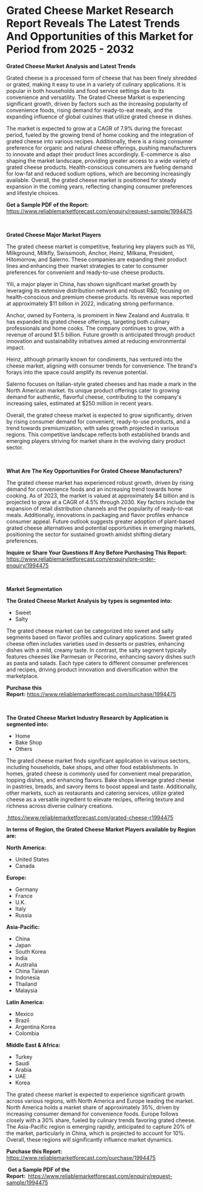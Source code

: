 <p><h1>Grated Cheese Market Research Report Reveals The Latest Trends And Opportunities of this Market for Period from 2025 - 2032</h1></p><p><strong>Grated Cheese Market Analysis and Latest Trends</strong></p>
<p><p>Grated cheese is a processed form of cheese that has been finely shredded or grated, making it easy to use in a variety of culinary applications. It is popular in both households and food service settings due to its convenience and versatility. The Grated Cheese Market is experiencing significant growth, driven by factors such as the increasing popularity of convenience foods, rising demand for ready-to-eat meals, and the expanding influence of global cuisines that utilize grated cheese in dishes.</p><p>The market is expected to grow at a CAGR of 7.9% during the forecast period, fueled by the growing trend of home cooking and the integration of grated cheese into various recipes. Additionally, there is a rising consumer preference for organic and natural cheese offerings, pushing manufacturers to innovate and adapt their product lines accordingly. E-commerce is also shaping the market landscape, providing greater access to a wide variety of grated cheese products. Health-conscious consumers are fueling demand for low-fat and reduced sodium options, which are becoming increasingly available. Overall, the grated cheese market is positioned for steady expansion in the coming years, reflecting changing consumer preferences and lifestyle choices.</p></p>
<p><strong>Get a Sample PDF of the Report:&nbsp;</strong> <a href="https://www.reliablemarketforecast.com/enquiry/request-sample/1994475?utm_campaign=1840&utm_medium=2&utm_source=Github&utm_content=ia&utm_term=16042025&utm_id=grated-cheese">https://www.reliablemarketforecast.com/enquiry/request-sample/1994475</a></p>
<p>&nbsp;</p>
<p><strong>Grated Cheese Major Market Players</strong></p>
<p><p>The grated cheese market is competitive, featuring key players such as Yili, Milkground, Milkfly, Swissmooh, Anchor, Heinz, Milkana, President, Hitomorrow, and Salerno. These companies are expanding their product lines and enhancing their market strategies to cater to consumer preferences for convenient and ready-to-use cheese products.</p><p>Yili, a major player in China, has shown significant market growth by leveraging its extensive distribution network and robust R&D, focusing on health-conscious and premium cheese products. Its revenue was reported at approximately $11 billion in 2022, indicating strong performance.</p><p>Anchor, owned by Fonterra, is prominent in New Zealand and Australia. It has expanded its grated cheese offerings, targeting both culinary professionals and home cooks. The company continues to grow, with a revenue of around $1.5 billion. Future growth is anticipated through product innovation and sustainability initiatives aimed at reducing environmental impact.</p><p>Heinz, although primarily known for condiments, has ventured into the cheese market, aligning with consumer trends for convenience. The brand's forays into the space could amplify its revenue potential.</p><p>Salerno focuses on Italian-style grated cheeses and has made a mark in the North American market. Its unique product offerings cater to growing demand for authentic, flavorful cheese, contributing to the company's increasing sales, estimated at $250 million in recent years.</p><p>Overall, the grated cheese market is expected to grow significantly, driven by rising consumer demand for convenient, ready-to-use products, and a trend towards premiumization, with sales growth projected in various regions. This competitive landscape reflects both established brands and emerging players striving for market share in the evolving dairy product sector.</p></p>
<p>&nbsp;</p>
<p><strong>What Are The Key Opportunities For Grated Cheese Manufacturers?</strong></p>
<p><p>The grated cheese market has experienced robust growth, driven by rising demand for convenience foods and an increasing trend towards home cooking. As of 2023, the market is valued at approximately $4 billion and is projected to grow at a CAGR of 4.5% through 2030. Key factors include the expansion of retail distribution channels and the popularity of ready-to-eat meals. Additionally, innovations in packaging and flavor profiles enhance consumer appeal. Future outlook suggests greater adoption of plant-based grated cheese alternatives and potential opportunities in emerging markets, positioning the sector for sustained growth amidst shifting dietary preferences.</p></p>
<p><strong>Inquire or Share Your Questions If Any Before Purchasing This Report:</strong> <a href="https://www.reliablemarketforecast.com/enquiry/pre-order-enquiry/1994475?utm_campaign=1840&utm_medium=2&utm_source=Github&utm_content=ia&utm_term=16042025&utm_id=grated-cheese">https://www.reliablemarketforecast.com/enquiry/pre-order-enquiry/1994475</a></p>
<p>&nbsp;</p>
<p><strong>Market Segmentation</strong></p>
<p><strong>The Grated Cheese Market Analysis by types is segmented into:</strong></p>
<p><ul><li>Sweet</li><li>Salty</li></ul></p>
<p><p>The grated cheese market can be categorized into sweet and salty segments based on flavor profiles and culinary applications. Sweet grated cheese often includes varieties used in desserts or pastries, enhancing dishes with a mild, creamy taste. In contrast, the salty segment typically features cheeses like Parmesan or Pecorino, enhancing savory dishes such as pasta and salads. Each type caters to different consumer preferences and recipes, driving product innovation and diversification within the marketplace.</p></p>
<p><strong>Purchase this Report:&nbsp;</strong><a href="https://www.reliablemarketforecast.com/purchase/1994475?utm_campaign=1840&utm_medium=2&utm_source=Github&utm_content=ia&utm_term=16042025&utm_id=grated-cheese">https://www.reliablemarketforecast.com/purchase/1994475</a></p>
<p>&nbsp;</p>
<p><strong>The Grated Cheese Market Industry Research by Application is segmented into:</strong></p>
<p><ul><li>Home</li><li>Bake Shop</li><li>Others</li></ul></p>
<p><p>The grated cheese market finds significant application in various sectors, including households, bake shops, and other food establishments. In homes, grated cheese is commonly used for convenient meal preparation, topping dishes, and enhancing flavors. Bake shops leverage grated cheese in pastries, breads, and savory items to boost appeal and taste. Additionally, other markets, such as restaurants and catering services, utilize grated cheese as a versatile ingredient to elevate recipes, offering texture and richness across diverse culinary creations.</p></p>
<p><a href="https://www.reliablemarketforecast.com/grated-cheese-r1994475?utm_campaign=1840&utm_medium=2&utm_source=Github&utm_content=ia&utm_term=16042025&utm_id=grated-cheese">&nbsp;https://www.reliablemarketforecast.com/grated-cheese-r1994475</a></p>
<p><strong>In terms of Region, the Grated Cheese Market Players available by Region are:</strong></p>
<p>
    <p> <strong> North America: </strong>
        <ul>
            <li>United States</li>
            <li>Canada</li>
        </ul>
        </p> 
    <p> <strong> Europe: </strong>
        <ul>
            <li>Germany</li>
            <li>France</li>
            <li>U.K.</li>
            <li>Italy</li>
            <li>Russia</li>
        </ul>
        </p> 
    <p> <strong> Asia-Pacific: </strong>
        <ul>
            <li>China</li>
            <li>Japan</li>
            <li>South Korea</li>
            <li>India</li>
            <li>Australia</li>
            <li>China Taiwan</li>
            <li>Indonesia</li>
            <li>Thailand</li>
            <li>Malaysia</li>
        </ul>
        </p> 
    <p> <strong> Latin America: </strong>
        <ul>
            <li>Mexico</li>
            <li>Brazil</li>
            <li>Argentina Korea</li>
            <li>Colombia</li>
        </ul>
        </p> 
    <p> <strong> Middle East & Africa: </strong>
        <ul>
            <li>Turkey</li>
            <li>Saudi</li>
            <li>Arabia</li>
            <li>UAE</li>
            <li>Korea</li>
        </ul>
    </p>
    </p>
<p><p>The grated cheese market is expected to experience significant growth across various regions, with North America and Europe leading the market. North America holds a market share of approximately 35%, driven by increasing consumer demand for convenience foods. Europe follows closely with a 30% share, fueled by culinary trends favoring grated cheese. The Asia-Pacific region is emerging rapidly, anticipated to capture 20% of the market, particularly in China, which is projected to account for 10%. Overall, these regions will significantly influence market dynamics.</p></p>
<p><strong>Purchase this Report: </strong><a href="https://www.reliablemarketforecast.com/purchase/1994475?utm_campaign=1840&utm_medium=2&utm_source=Github&utm_content=ia&utm_term=16042025&utm_id=grated-cheese">https://www.reliablemarketforecast.com/purchase/1994475</a></p>
<p>&nbsp;<strong>Get a Sample PDF of the Report:&nbsp;&nbsp;</strong><a href="https://www.reliablemarketforecast.com/enquiry/request-sample/1994475?utm_campaign=1840&utm_medium=2&utm_source=Github&utm_content=ia&utm_term=16042025&utm_id=grated-cheese">https://www.reliablemarketforecast.com/enquiry/request-sample/1994475</a></p>
<p><strong></strong></p>
<p><p></p><p></p><p></p></p>